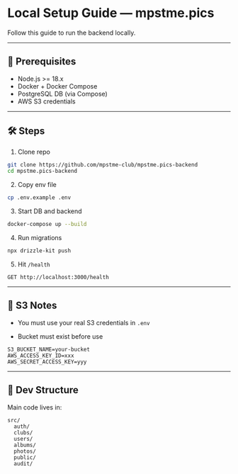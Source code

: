 # Local Setup Guide — mpstme.pics

Follow this guide to run the backend locally.

---

## 🧱 Prerequisites

- Node.js >= 18.x
- Docker + Docker Compose
- PostgreSQL DB (via Compose)
- AWS S3 credentials

---

## 🛠 Steps

1. Clone repo

```bash
git clone https://github.com/mpstme-club/mpstme.pics-backend
cd mpstme.pics-backend

```

2.  Copy env file
    

```bash
cp .env.example .env

```

3.  Start DB and backend
    

```bash
docker-compose up --build

```

4.  Run migrations
    

```bash
npx drizzle-kit push

```

5.  Hit `/health`
    

```
GET http://localhost:3000/health

```

----------

## 🔐 S3 Notes

-   You must use your real S3 credentials in `.env`
    
-   Bucket must exist before use
    

```
S3_BUCKET_NAME=your-bucket
AWS_ACCESS_KEY_ID=xxx
AWS_SECRET_ACCESS_KEY=yyy

```

----------

## 📁 Dev Structure

Main code lives in:

```
src/
  auth/
  clubs/
  users/
  albums/
  photos/
  public/
  audit/

```